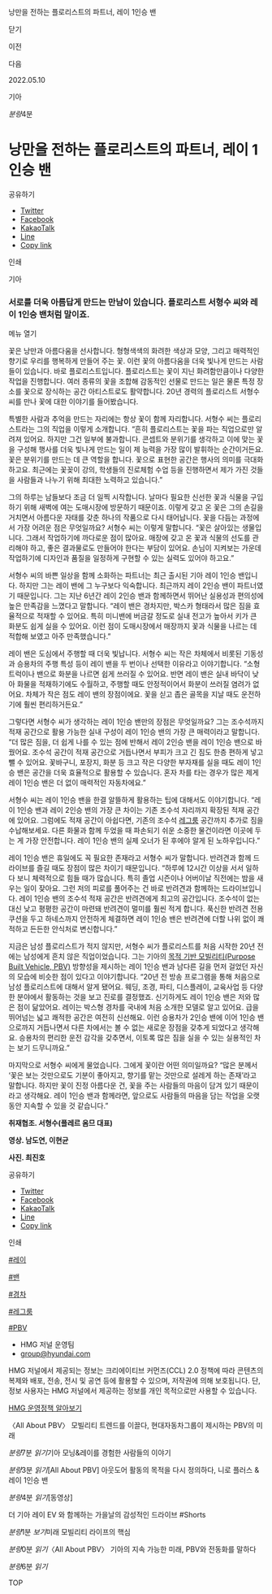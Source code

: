 낭만을 전하는 플로리스트의 파트너, 레이 1인승 밴






닫기

이전

다음

2022.05.10

기아


*분량*4분

# 낭만을 전하는 플로리스트의 파트너, 레이 1인승 밴

공유하기

* [Twitter](# "새창으로 열림")
* [Facebook](# "새창으로 열림")
* [KakaoTalk](# "새창으로 열림")
* [Line](# "새창으로 열림")
* [Copy link](#)

인쇄

기아



### 서로를 더욱 아름답게 만드는 만남이 있습니다. 플로리스트 서형수 씨와 레이 1인승 밴처럼 말이죠.

메뉴 열기




꽃은 낭만과 아름다움을 선사합니다. 형형색색의 화려한 색상과 모양, 그리고 매력적인 향기로 우리를 행복하게 만들어 주는 꽃. 이런 꽃의 아름다움을 더욱 빛나게 만드는 사람들이 있습니다. 바로 플로리스트입니다. 플로리스트는 꽃이 지닌 화려함만큼이나 다양한 작업을 진행합니다. 여러 종류의 꽃을 조합해 감동적인 선물로 만드는 일은 물론 특정 장소를 꽃으로 장식하는 공간 아티스트로도 활약합니다. 20년 경력의 플로리스트 서형수 씨를 만나 꽃에 대한 이야기를 들어봤습니다.



특별한 사람과 추억을 만드는 자리에는 항상 꽃이 함께 자리합니다. 서형수 씨는 플로리스트라는 그의 직업을 이렇게 소개합니다. “흔히 플로리스트는 꽃을 파는 직업으로만 알려져 있어요. 하지만 그건 일부에 불과합니다. 콘셉트와 분위기를 생각하고 이에 맞는 꽃을 구성해 행사를 더욱 빛나게 만드는 일이 제 능력을 가장 많이 발휘하는 순간이거든요. 꽃은 분위기를 만드는 데 큰 역할을 합니다. 꽃으로 표현한 공간은 행사의 의미를 극대화하고요. 최근에는 꽃꽂이 강의, 학생들의 진로체험 수업 등을 진행하면서 제가 가진 것들을 사람들과 나누기 위해 최대한 노력하고 있습니다.”



그의 하루는 남들보다 조금 더 일찍 시작합니다. 날마다 필요한 신선한 꽃과 식물을 구입하기 위해 새벽에 여는 도매시장에 방문하기 때문이죠. 이렇게 갖고 온 꽃은 그의 손길을 거치면서 아름다운 자태를 갖춘 하나의 작품으로 다시 태어납니다. 꽃을 다듬는 과정에서 가장 어려운 점은 무엇일까요? 서형수 씨는 이렇게 말합니다. “꽃은 살아있는 생물입니다. 그래서 작업하기에 까다로운 점이 많아요. 매장에 갖고 온 꽃과 식물의 선도를 관리해야 하고, 좋은 결과물로도 만들어야 한다는 부담이 있어요. 손님이 지켜보는 가운데 작업하기에 디자인과 품질을 일정하게 구현할 수 있는 실력도 있어야 하고요.”

서형수 씨의 바쁜 일상을 함께 소화하는 파트너는 최근 출시된 기아 레이 1인승 밴입니다. 하지만 그는 레이 밴에 그 누구보다 익숙합니다. 최근까지 레이 2인승 밴이 파트너였기 때문입니다. 그는 지난 6년간 레이 2인승 밴과 함께하면서 뛰어난 실용성과 편의성에 높은 만족감을 느꼈다고 말합니다. “레이 밴은 경차지만, 박스카 형태라서 많은 짐을 효율적으로 적재할 수 있어요. 특히 미니밴에 버금갈 정도로 실내 전고가 높아서 키가 큰 화분도 쉽게 실을 수 있어요. 이런 점이 도매시장에서 매장까지 꽃과 식물을 나르는 데 적합해 보였고 아주 만족했습니다.”



레이 밴은 도심에서 주행할 때 더욱 빛납니다. 서형수 씨는 작은 차체에서 비롯된 기동성과 승용차의 주행 특성 등이 레이 밴을 두 번이나 선택한 이유라고 이야기합니다. “소형 트럭이나 밴으로 화분을 나르면 쉽게 쓰러질 수 있어요. 반면 레이 밴은 실내 바닥이 낮아 화물을 적재하기에도 수월하고, 주행할 때도 안정적이어서 화분이 쓰러질 염려가 없어요. 차체가 작은 점도 레이 밴의 장점이에요. 꽃을 싣고 좁은 골목을 지날 때도 운전하기에 훨씬 편리하거든요.”

그렇다면 서형수 씨가 생각하는 레이 1인승 밴만의 장점은 무엇일까요? 그는 조수석까지 적재 공간으로 활용 가능한 실내 구성이 레이 1인승 밴의 가장 큰 매력이라고 말합니다. “더 많은 짐을, 더 쉽게 나를 수 있는 점에 반해서 레이 2인승 밴을 레이 1인승 밴으로 바꿨어요. 조수석 공간이 적재 공간으로 거듭나면서 부피가 크고 긴 짐도 한층 편하게 넣고 뺄 수 있어요. 꽃바구니, 포장지, 화분 등 크고 작은 다양한 부자재를 실을 때도 레이 1인승 밴은 공간을 더욱 효율적으로 활용할 수 있습니다. 혼자 차를 타는 경우가 많은 제게 레이 1인승 밴은 더 없이 매력적인 자동차에요.”

서형수 씨는 레이 1인승 밴을 한결 알뜰하게 활용하는 팁에 대해서도 이야기합니다. “레이 1인승 밴과 레이 2인승 밴의 가장 큰 차이는 기존 조수석 자리까지 확장된 적재 공간에 있어요. 그럼에도 적재 공간이 아쉽다면, 기존의 조수석 [레그룸](https://www.hyundai.co.kr/search/searchDetail?searchContents=레그룸) 공간까지 추가로 짐을 수납해보세요. 다른 화물과 함께 두었을 때 파손되기 쉬운 소중한 물건이라면 이곳에 두는 게 가장 안전합니다. 레이 1인승 밴의 실제 오너가 된 후에야 알게 된 노하우입니다.”



레이 1인승 밴은 휴일에도 꼭 필요한 존재라고 서형수 씨가 말합니다. 반려견과 함께 드라이브를 즐길 때도 장점이 많은 차이기 때문입니다. “하루에 12시간 이상을 서서 일하다 보니 체력적으로 힘들 때가 많습니다. 특히 졸업 시즌이나 어버이날 직전에는 밤을 새우는 일이 잦아요. 그런 저의 피로를 풀어주는 건 바로 반려견과 함께하는 드라이브입니다. 레이 1인승 밴의 조수석 적재 공간은 반려견에게 최고의 공간입니다. 조수석이 없는 대신 낮고 평평한 공간이 마련돼 반려견이 멀미를 훨씬 적게 합니다. 푹신한 반려견 전용 쿠션을 두고 하네스까지 안전하게 체결하면 레이 1인승 밴은 반려견에 더할 나위 없이 쾌적하고 든든한 안식처로 변신합니다.”



지금은 남성 플로리스트가 적지 않지만, 서형수 씨가 플로리스트를 처음 시작한 20년 전에는 남성에게 흔치 않은 직업이었습니다. 그는 기아의 [목적 기반 모빌리티(Purpose Built Vehicle, PBV)](https://www.hyundai.co.kr/search/searchDetail?searchContents=PBV) 방향성을 제시하는 레이 1인승 밴과 남다른 길을 먼저 걸었던 자신의 모습에 비슷한 점이 있다고 이야기합니다. “20년 전 방송 프로그램을 통해 처음으로 남성 플로리스트에 대해서 알게 됐어요. 웨딩, 조경, 파티, 디스플레이, 교육사업 등 다양한 분야에서 활동하는 것을 보고 진로를 결정했죠. 신기하게도 레이 1인승 밴은 저와 많은 점이 닮았어요. 레이는 박스형 경차를 국내에 처음 소개한 모델로 알고 있어요. 급을 뛰어넘는 넓고 쾌적한 공간은 여전히 신선해요. 이런 승용차가 2인승 밴에 이어 1인승 밴으로까지 거듭나면서 다른 차에서는 볼 수 없는 새로운 장점을 갖추게 되었다고 생각해요. 승용차의 편리한 운전 감각을 갖추면서, 이토록 많은 짐을 실을 수 있는 실용적인 차는 보기 드무니까요.”



마지막으로 서형수 씨에게 물었습니다. 그에게 꽃이란 어떤 의미일까요? “많은 분께서 ‘꽃은 보는 것만으로도 기분이 좋아지고, 향기를 맡는 것만으로 설레게 하는 존재’라고 말합니다. 하지만 꽃이 진정 아름다운 건, 꽃을 주는 사람들의 마음이 담겨 있기 때문이라고 생각해요. 레이 1인승 밴과 함께라면, 앞으로도 사람들의 마음을 담는 작업을 오랫동안 지속할 수 있을 것 같습니다.”

**취재협조. 서형수(플레르 옴므 대표)**

**영상. 남도연, 이현균**

**사진. 최진호**



공유하기

* [Twitter](# "새창으로 열림")
* [Facebook](# "새창으로 열림")
* [KakaoTalk](# "새창으로 열림")
* [Line](# "새창으로 열림")
* [Copy link](#)

인쇄

[#레이](/tag/932)

[#밴](/tag/2188)

[#경차](/tag/929)

[#레그룸](/tag/1311)

[#PBV](/tag/1012)



* HMG 저널 운영팀
* [group@hyundai.com](mailto:group@hyundai.com)

HMG 저널에서 제공되는 정보는 크리에이티브 커먼즈(CCL) 2.0 정책에 따라 콘텐츠의 복제와 배포, 전송, 전시 및 공연 등에 활용할 수 있으며, 저작권에 의해 보호됩니다.
단, 정보 사용자는 HMG 저널에서 제공하는 정보를 개인 목적으로만 사용할 수 있습니다.

[HMG 운영정책 알아보기](/footer/operationRegist)

〈All About PBV〉 모빌리티 트렌드를 이끌다, 현대자동차그룹이 제시하는 PBV의 미래

*분량*7분 *읽기*기아 모닝&레이를 경험한 사람들의 이야기

*분량*3분 *읽기*[All About PBV] 아웃도어 활동의 목적을 다시 정의하다, 니로 플러스 & 레이 1인승 밴

*분량*4분 *읽기*[동영상]

더 기아 레이 EV 와 함께하는 가을날의 감성적인 드라이브 #Shorts

*분량*1분 *보기*미래 모빌리티 라이프의 핵심

*분량*0분 *읽기*〈All About PBV〉 기아의 지속 가능한 미래, PBV와 전동화를 말하다

*분량*6분 *읽기*

TOP